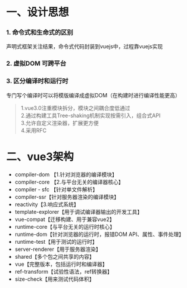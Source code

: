 # 一、设计思想
### 1. 命令式和生命式的区别
声明式框架关注结果，命令式代码封装到vuejs中，过程靠vuejs实现

### 2. 虚拟DOM 可跨平台

### 3. 区分编译时和运行时
专门写个编译时可以将模版编译成虚拟DOM（在构建时进行编译性能更高）

> 1.vue3.0注重模块拆分，模块之间耦合度低通过<br/> 2.通过构建工具Tree-shaking机制实现按需引入，组合式API<br/>3.允许自定义渲染器，扩展更方便<br/>4.采用RFC

# 二、vue3架构
* compiler-dom 【1.针对浏览器的编译模块】
* compiler-core 【2.与平台无关的编译器核心】
* compiler - sfc 【针对单文件解析】
* compiler-ssr【针对服务器渲染的编译模块】
* reactivity【3.响应式系统】
* template-explorer【用于调试编译器输出的开发工具】
* vue-compat【迁移构建、用于兼容vue2】
* runtime-core【与平台无关的运行时核心】
* runtime-dom【针对浏览器的运行时，报错DOM API、属性、事件处理】
* runtime-test【用于测试的运行时】
* server-renderer【用于服务器渲染】
* shared【多个包之间共享的内容】
* vue【完整版本，包括运行时和编译器】
* ref-transform【试验性语法，ref转换器】
* size-check【用来测试代码体积】